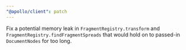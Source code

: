 ```yaml
---
"@apollo/client": patch
---
```


Fix a potential memory leak in `FragmentRegistry.transform` and `FragmentRegistry.findFragmentSpreads` that would hold on to passed-in `DocumentNodes` for too long.
